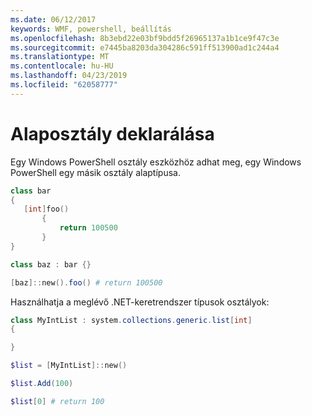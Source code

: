 ```yaml
---
ms.date: 06/12/2017
keywords: WMF, powershell, beállítás
ms.openlocfilehash: 8b3ebd22e03bf9bdd5f26965137a1b1ce9f47c3e
ms.sourcegitcommit: e7445ba8203da304286c591ff513900ad1c244a4
ms.translationtype: MT
ms.contentlocale: hu-HU
ms.lasthandoff: 04/23/2019
ms.locfileid: "62058777"
---
```

# <a name="declare-base-class"></a>Alaposztály deklarálása
Egy Windows PowerShell osztály eszközhöz adhat meg, egy Windows PowerShell egy másik osztály alaptípusa.

```powershell
class bar
{
   [int]foo()
       {
           return 100500
       }
}

class baz : bar {}

[baz]::new().foo() # return 100500
```

Használhatja a meglévő .NET-keretrendszer típusok osztályok:

```powershell
class MyIntList : system.collections.generic.list[int]
{

}

$list = [MyIntList]::new()

$list.Add(100)

$list[0] # return 100
```

